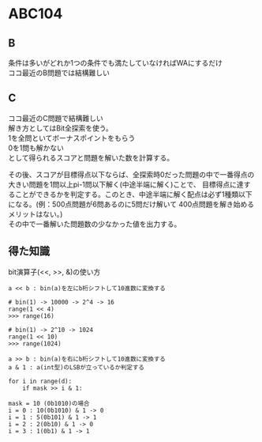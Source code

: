 # ABC104

## B
条件は多いがどれか1つの条件でも満たしていなければWAにするだけ  
ココ最近のB問題では結構難しい


## C
ココ最近のC問題で結構難しい  
解き方としてはBit全探索を使う。  
1を全問といてボーナスポイントをもらう  
0を1問も解かない  
として得られるスコアと問題を解いた数を計算する。  


その後、スコアが目標得点以下ならば、全探索時0だった問題の中で一番得点の大きい問題を1問以上pi-1問以下解く(中途半端に解く)ことで、
目標得点に達することができるかを判定する。このとき、中途半端に解く配点は必ず1種類以下になる。(例：500点問題が6問あるのに5問だけ解いて
400点問題を解き始めるメリットはない。)  
その中で一番解いた問題数の少なかった値を出力する。

## 得た知識
bit演算子(<<, >>, &)の使い方


```
a << b : bin(a)を左にb桁シフトして10進数に変換する

# bin(1) -> 10000 -> 2^4 -> 16
range(1 << 4)
>>> range(16)

# bin(1) -> 2^10 -> 1024
range(1 << 10)
>>> range(1024)
```

```
a >> b : bin(a)を右にb桁シフトして10進数に変換する
a & 1 : a(int型)のLSBが立っているか判定する

for i in range(d):
    if mask >> i & 1:

mask = 10 (0b1010)の場合
i = 0 : 10(0b1010) & 1 -> 0
i = 1 : 5(0b101) & 1 -> 1
i = 2 : 2(0b10) & 1 -> 0
i = 3 : 1(0b1) & 1 -> 1
```
